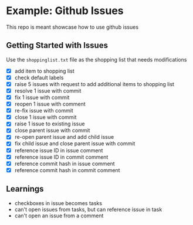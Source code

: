 # Example: Github Issues
This repo is meant showcase how to use github issues

## Getting Started with Issues
Use the `shoppinglist.txt` file as the shopping list that needs modifications

- [x] add item to shopping list
- [x] check default labels
- [x] raise 5 issues with request to add additional items to shopping list
- [x] resolve 1 issue with commit
- [x] fix 1 issue with commit
- [x] reopen 1 issue with comment
- [x] re-fix issue with commit
- [x] close 1 issue with commit
- [x] raise 1 issue to existing issue
- [x] close parent issue with commit
- [x] re-open parent issue and add child issue
- [x] fix child issue and close parent issue with commit
- [x] reference issue ID in issue comment
- [x] reference issue ID in commit comment
- [x] reference commit hash in issue comment
- [x] reference commit hash in commit comment

## Learnings
- checkboxes in issue becomes tasks
- can't open issues from tasks, but can reference issue in task
- can't open an issue from a comment